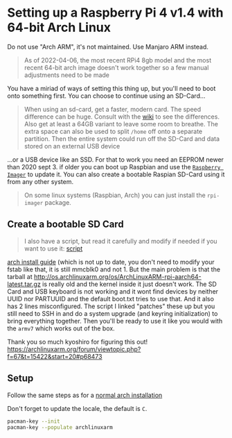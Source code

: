 # Setting up a Raspberry Pi 4 v1.4 with 64-bit Arch Linux

Do not use "Arch ARM", it's not maintained. Use Manjaro ARM instead.

> As of 2022-04-06, the most recent RPi4 8gb model and the most recent 64-bit
> arch image doesn't work together so a few manual adjustments need to be made

You have a miriad of ways of setting this thing up, but you'll need to boot
onto something first. You can choose to continue using an SD-Card...

> When using an sd-card, get a faster, modern card. The speed difference can be
> huge. Consult with the [wiki](https://en.wikipedia.org/wiki/SD_card) to see
> the differences. Also get at least a 64GB variant to leave some room to breathe.
> The extra space can also be used to split `/home` off onto a separate partition.
> Then the entire system could run off the SD-Card and data stored on an external
> USB device

...or a USB device like an SSD. For that to work you need an EEPROM newer
than 2020 sept 3. if older you can boot up Raspbian and use the
[`Raspberry Imager`](https://www.raspberrypi.com/software/) to update it.
You can also create a bootable Raspian SD-Card using it from any other system.

> On some linux systems (Raspbian, Arch) you can just install the `rpi-imager`
> package.

## Create a bootable SD Card

> I also have a script, but read it carefully and modify if needed if you want
> to use it: [script](../../modules/pi-network-server/resources/setup-arch-aarch64-device.sh)

[arch install guide](https://archlinuxarm.org/platforms/armv8/broadcom/raspberry-pi-4)
(which is not up to date, you don't need to modify your fstab like that, it is
still mmcblk0 and not 1. But the main problem is that the tarball at
<http://os.archlinuxarm.org/os/ArchLinuxARM-rpi-aarch64-latest.tar.gz> is
really old and the kernel inside it just doesn't work. The SD Card and USB
keyboard is not working and it wont find devices by neither UUID nor PARTUUID
and the default boot.txt tries to use that. And it also has 2 lines
misconfigured. The script I linked "patches" these up but you still need to SSH
in and do a system upgrade (and keyring initialization) to bring everything
together. Then you'll be ready to use it like you would with the `armv7` which
works out of the box.

Thank you so much kyoshiro for figuring this out!
<https://archlinuxarm.org/forum/viewtopic.php?f=67&t=15422&start=20#p68473>

## Setup

Follow the same steps as for a [normal arch installation](./arch.md)

Don't forget to update the locale, the default is `C`.

```sh
pacman-key --init
pacman-key --populate archlinuxarm
```
